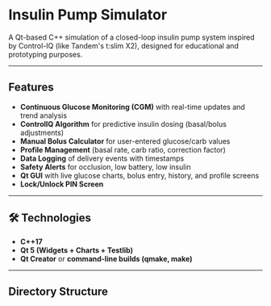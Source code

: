 #  Insulin Pump Simulator

A Qt-based C++ simulation of a closed-loop insulin pump system inspired by Control-IQ (like Tandem's t:slim X2), designed for educational and prototyping purposes.

---

##  Features

-  **Continuous Glucose Monitoring (CGM)** with real-time updates and trend analysis
-  **ControlIQ Algorithm** for predictive insulin dosing (basal/bolus adjustments)
-  **Manual Bolus Calculator** for user-entered glucose/carb values
-  **Profile Management** (basal rate, carb ratio, correction factor)
-  **Data Logging** of delivery events with timestamps
-  **Safety Alerts** for occlusion, low battery, low insulin
-  **Qt GUI** with live glucose charts, bolus entry, history, and profile screens
-  **Lock/Unlock PIN Screen**

---

## 🛠 Technologies

- **C++17**
- **Qt 5 (Widgets + Charts + Testlib)**
- **Qt Creator** or **command-line builds (qmake, make)**

---

##  Directory Structure

